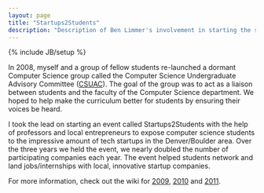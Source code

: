 ```yaml
---
layout: page
title: "Startups2Students"
description: "Description of Ben Limmer's involvement in starting the startups2students event at CU Boulder"
---
```

{% include JB/setup %}

In 2008, myself and a group of fellow students re-launched a dormant Computer Science group called the Computer Science Undergraduate Advisory Committee ([CSUAC](http://groups.cs.colorado.edu/?tag=csuac)). The goal of the group was to act as a liaison between students and the faculty of the Computer Science department. We hoped to help make the curriculum better for students by ensuring their voices be heard.

I took the lead on starting an event called Startups2Students with the help of professors and local entrepreneurs to expose computer science students to the impressive amount of tech startups in the Denver/Boulder area. Over the three years we held the event, we nearly doubled the number of participating companies each year. The event helped students network and land jobs/internships with local, innovative startup companies.

For more information, check out the wiki for [2009](http://startup2student.pbworks.com/w/page/17968852/startups2students-2009), [2010](http://startup2student.pbworks.com/w/page/34276964/University+of+Colorado+-+Startups2Students+2010) and [2011](http://startup2student.pbworks.com/w/page/17968849/FrontPage).